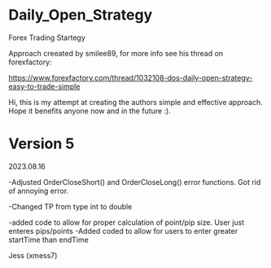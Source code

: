 # Daily_Open_Strategy

Forex Trading Startegy

Approach creeated by smilee89, for more info see his thread on forexfactory:

https://www.forexfactory.com/thread/1032108-dos-daily-open-strategy-easy-to-trade-simple

Hi, this is my attempt at creating the authors simple and effective approach.  Hope it benefits anyone now and in the future :).

# Version 5

2023.08.16

-Adjusted OrderCloseShort() and OrderCloseLong() error functions. Got rid of annoying error.

-Changed TP from type int to double 

-added code to allow for proper calculation of point/pip size.  User just enteres pips/points 
-Added coded to allow for users to enter greater startTime than endTime       

Jess (xmess7)

